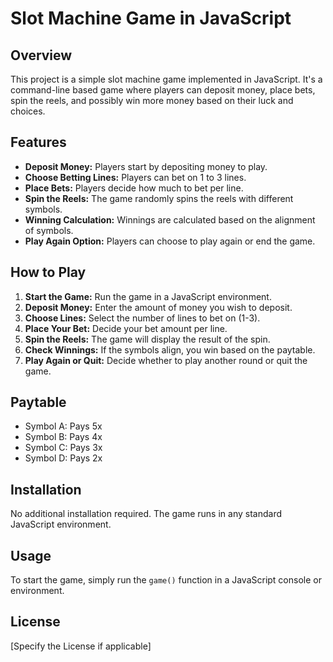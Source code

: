 
# Slot Machine Game in JavaScript

## Overview
This project is a simple slot machine game implemented in JavaScript. It's a command-line based game where players can deposit money, place bets, spin the reels, and possibly win more money based on their luck and choices.

## Features
- **Deposit Money:** Players start by depositing money to play.
- **Choose Betting Lines:** Players can bet on 1 to 3 lines.
- **Place Bets:** Players decide how much to bet per line.
- **Spin the Reels:** The game randomly spins the reels with different symbols.
- **Winning Calculation:** Winnings are calculated based on the alignment of symbols.
- **Play Again Option:** Players can choose to play again or end the game.

## How to Play
1. **Start the Game:** Run the game in a JavaScript environment.
2. **Deposit Money:** Enter the amount of money you wish to deposit.
3. **Choose Lines:** Select the number of lines to bet on (1-3).
4. **Place Your Bet:** Decide your bet amount per line.
5. **Spin the Reels:** The game will display the result of the spin.
6. **Check Winnings:** If the symbols align, you win based on the paytable.
7. **Play Again or Quit:** Decide whether to play another round or quit the game.

## Paytable
- Symbol A: Pays 5x
- Symbol B: Pays 4x
- Symbol C: Pays 3x
- Symbol D: Pays 2x

## Installation
No additional installation required. The game runs in any standard JavaScript environment.

## Usage
To start the game, simply run the `game()` function in a JavaScript console or environment.

## License
[Specify the License if applicable]
